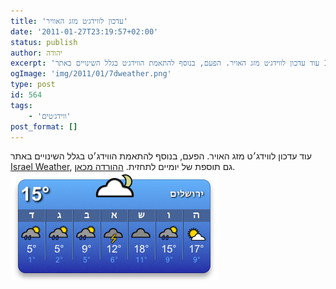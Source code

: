 ```yaml
---
title: 'עדכון לווידג׳ט מזג האוויר'
date: '2011-01-27T23:19:57+02:00'
status: publish
author: יהודה
excerpt: 'עוד עדכון לווידג׳ט מזג האויר. הפעם, בנוסף להתאמת הווידג׳ט בגלל השינויים באתר Israel Weather, גם תוספת של יומיים לתחזית. ההורדה מכאן'
ogImage: 'img/2011/01/7dweather.png'
type: post
id: 564
tags: 
    - 'ווידג׳טים'
post_format: []
---
```

עוד עדכון לווידג׳ט מזג האויר. הפעם, בנוסף להתאמת הווידג׳ט בגלל השינויים באתר [Israel Weather](http://www.israelweather.co.il/), גם תוספת של יומיים לתחזית. [ההורדה מכאן](http://yehudab.com/widgets/WeatherIL-2d0.zip).  
![עוד שבוע שלג בירושלים](/img/2011/01/7dweather.png)
